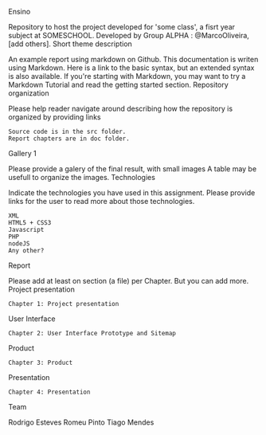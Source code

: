 Ensino

Repository to host the project developed for 'some class', a fisrt year subject at SOMESCHOOL. Developed by Group ALPHA : @MarcoOliveira, [add others].
Short theme description

An example report using markdown on Github. This documentation is writen using Markdown. Here is a link to the basic syntax, but an extended syntax is also available. If you're starting with Markdown, you may want to try a Markdown Tutorial and read the getting started section.
Repository organization

Please help reader navigate around describing how the repository is organized by providing links

    Source code is in the src folder.
    Report chapters are in doc folder.

Gallery 1

Please provide a galery of the final result, with small images A table may be usefull to organize the images.
Technologies

Indicate the technologies you have used in this assignment. Please provide links for the user to read more about those technologies.

    XML
    HTML5 + CSS3
    Javascript
    PHP
    nodeJS
    Any other?

Report

Please add at least on section (a file) per Chapter. But you can add more.
Project presentation

    Chapter 1: Project presentation

User Interface

    Chapter 2: User Interface Prototype and Sitemap

Product

    Chapter 3: Product

Presentation

    Chapter 4: Presentation

Team

  Rodrigo Esteves
  Romeu Pinto
  Tiago Mendes
